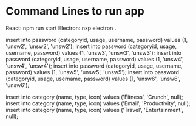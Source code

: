# Command Lines to run app

React: npm run start
Electron: nxp electron .


insert into password (categoryid, usage, username, password) values (1, 'unsw2', 'unsw2', 'unsw2');
insert into password (categoryid, usage, username, password) values (1, 'unsw3', 'unsw3', 'unsw3');
insert into password (categoryid, usage, username, password) values (1, 'unsw4', 'unsw4', 'unsw4');
insert into password (categoryid, usage, username, password) values (1, 'unsw5', 'unsw5', 'unsw5');
insert into password (categoryid, usage, username, password) values (1, 'unsw6', 'unsw6', 'unsw6');

insert into category (name, type, icon) values ('Fitness', 'Crunch', null);
insert into category (name, type, icon) values ('Email', 'Productivity', null);
insert into category (name, type, icon) values ('Travel', 'Entertainment', null);

